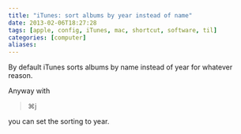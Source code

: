 ```yaml
---
title: "iTunes: sort albums by year instead of name"
date: 2013-02-06T18:27:28
tags: [apple, config, iTunes, mac, shortcut, software, til]
categories: [computer]
aliases:
---
```


By default iTunes sorts albums by name instead of year for whatever reason.

<!--more-->

Anyway with

> ⌘j

you can set the sorting to year.
